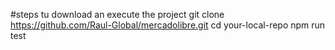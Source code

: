 #steps tu download an execute the project
git clone https://github.com/Raul-Global/mercadolibre.git
cd your-local-repo
npm run test
